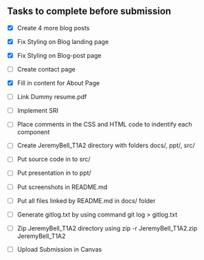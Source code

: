 ## Tasks to complete before submission

- [x] Create 4 more blog posts
- [x] Fix Styling on Blog landing page
- [x] Fix Styling on Blog-post page
- [ ] Create contact page
- [x] Fill in content for About Page
- [ ] Link Dummy resume.pdf
- [ ] Implement SRI
- [ ] Place comments in the CSS and HTML code to indentify each component
- [ ] Create JeremyBell_T1A2 directory with folders docs/, ppt/, src/
- [ ] Put source code in to src/
- [ ] Put presentation in to ppt/
- [ ] Put screenshots in README.md
- [ ] Put all files linked by README.md in docs/ folder
- [ ] Generate gitlog.txt by using command git log > gitlog.txt
- [ ] Zip JeremyBell_T1A2 directory using zip -r JeremyBell_T1A2.zip JeremyBell_T1A2
- [ ] Upload Submission in Canvas

